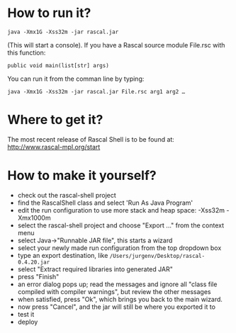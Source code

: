 # How to run it?

	java -Xmx1G -Xss32m -jar rascal.jar

(This will start a console). If you have a Rascal source module File.rsc with this function:

	public void main(list[str] args)

You can run it from the comman line by typing:

	java -Xmx1G -Xss32m -jar rascal.jar File.rsc arg1 arg2 …

# Where to get it?

The most recent release of Rascal Shell is to be found at: http://www.rascal-mpl.org/start

# How to make it yourself?

- check out the rascal-shell project
- find the RascalShell class and select 'Run As Java Program'
- edit the run configuration to use more stack and heap space: -Xss32m -Xmx1000m
- select the rascal-shell project and choose "Export ..." from the context menu
- select Java->"Runnable JAR file", this starts a wizard
- select your newly made run configuration from the top dropdown box
- type an export destination, like ``/Users/jurgenv/Desktop/rascal-0.4.20.jar``
- select "Extract required libraries into generated JAR"
- press "Finish"
- an error dialog pops up; read the messages and ignore all "class file compiled with compiler warnings", but review the other messages
- when satisfied, press "Ok", which brings you back to the main wizard.
- now press "Cancel", and the jar will still be where you exported it to
- test it
- deploy

